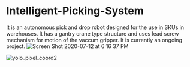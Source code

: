 # Intelligent-Picking-System
It is an autonomous pick and drop robot designed for the use in SKUs in warehouses. It has a gantry crane type structure and uses lead screw mechanism for motion of the vaccum gripper.
It is currently an ongoing project.
![Screen Shot 2020-07-12 at 6 16 37 PM](https://user-images.githubusercontent.com/52436951/148650649-d05d04f5-158e-4a9f-a84d-d13aaf73cad5.png)


![yolo_pixel_coord2](https://github.com/Navarun02/IntelligenPicking-System/assets/52436951/2d6a6614-cec9-47a9-b1fc-fd1301de9f92)
